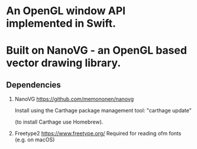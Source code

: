 
# An OpenGL window API implemented in Swift.
# Built on NanoVG - an OpenGL based vector drawing library.

## Dependencies

1. NanoVG
   https://github.com/memononen/nanovg
   
   Install using the Carthage package management tool:
   "carthage update"
   
   (to install Carthage use Homebrew).
   
2. Freetype2
   https://www.freetype.org/
   Required for reading ofm fonts (e.g. on macOS)
   


